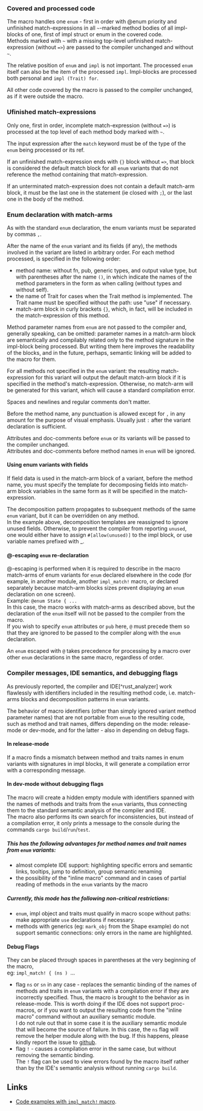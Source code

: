 ### Covered and processed code

The macro handles one `enum` - first in order with @enum priority and unfinished match-expressions in all `~`-marked method bodies of all impl-blocks of one, first of impl struct or enum in the covered code.   
Methods marked with `~` with a missing top-level unfinished match-expression (without `=>`) are passed to the compiler unchanged and without `~`.

The relative position of `enum` and `impl` is not important. The processed `enum` itself can also be the item of the processed `impl`. Impl-blocks are processed both personal and `impl (Trait) for`.

All other code covered by the macro is passed to the compiler unchanged, as if it were outside the macro.

### Ufinished match-expressions

Only one, first in order, incomplete match-expression (without `=>`) is processed at the top level of each method body marked with `~`.

The input expression after the `match` keyword must be of the type of the `enum` being processed or its ref.

If an unfinished match-expression ends with `{}` block without `=>`, that block is considered the default match block for all `enum` variants that do not reference the method containing that match-expression.

If an unterminated match-expression does not contain a default match-arm block, it must be the last one in the statement (ie closed with `;`), or the last one in the body of the method.

### Enum declaration with match-arms

As with the standard `enum` declaration, the enum variants must be separated by commas `,`.

After the name of the `enum` variant and its fields (if any), the methods involved in the variant are listed in arbitrary order. For each method processed, is specified in the following order:
- method name: without fn, pub, generic types, and output value type, but with parentheses after the name `()`, in which indicate the names of the method parameters in the form as when calling (without types and without self).
- the name of Trait for cases when the Trait method is implemented. The Trait name must be specified without the path: use "use" if necessary.
- match-arm block in curly brackets `{}`, which, in fact, will be included in the match-expression of this method.

Method parameter names from `enum` are not passed to the compiler and, generally speaking, can be omitted: parameter names in a match-arm block are semantically and compilably related only to the method signature in the impl-block being processed. But writing them here improves the readability of the blocks, and in the future, perhaps, semantic linking will be added to the macro for them.

For all methods not specified in the `enum` variant: the resulting match-expression for this variant will output the default match-arm block if it is specified in the method's match-expression. Otherwise, no match-arm will be generated for this variant, which will cause a standard compilation error.

Spaces and newlines and regular comments don't matter.

Before the method name, any punctuation is allowed except for `,` in any amount for the purpose of visual emphasis. Usually just `:` after the variant declaration is sufficient.

Attributes and doc-comments before `enum` or its variants will be passed to the compiler unchanged.   
Attributes and doc-comments before method names in `enum` will be ignored.

#### Using enum variants with fields

If field data is used in the match-arm block of a variant, before the method name, you must specify the template for decomposing fields into match-arm block variables in the same form as it will be specified in the match-expression.

The decomposition pattern propagates to subsequent methods of the same `enum` variant, but it can be overridden on any method.   
In the example above, decomposition templates are reassigned to ignore unused fields. Otherwise, to prevent the compiler from reporting `unused`, one would either have to assign `#[allow(unused)]` to the impl block, or use variable names prefixed with _.

#### @-escaping `enum` re-declaration

@-escaping is performed when it is required to describe in the macro match-arms of enum variants for `enum` declared elsewhere in the code (for example, in another module, another `impl_match!` macro, or declared separately because match-arm blocks sizes prevent displaying an `enum` declaration on one screen).   
Example: `@enum State { ...`   
In this case, the macro works with match-arms as described above, but the declaration of the `enum` itself will not be passed to the compiler from the macro.   
If you wish to specify `enum` attributes or `pub` here, `@` must precede them so that they are ignored to be passed to the compiler along with the `enum` declaration.

An `enum` escaped with `@` takes precedence for processing by a macro over other `enum` declarations in the same macro, regardless of order.

### Compiler messages, IDE semantics, and debugging flags

As previously reported, the compiler and IDE[^rust_analyzer] work flawlessly with identifiers included in the resulting method code, i.e. match-arms blocks and decomposition patterns in `enum` variants.

The behavior of macro identifiers (other than simply ignored variant method parameter names) that are not portable from `enum` to the resulting code, such as method and trait names, differs depending on the mode: release-mode or dev-mode, and for the latter - also in depending on debug flags.

#### In release-mode

If a macro finds a mismatch between method and traits names in enum variants with signatures in impl blocks, it will generate a compilation error with a corresponding message.

#### In dev-mode without debugging flags

The macro will create a hidden empty module with identifiers spanned with the names of methods and traits from the `enum` variants, thus connecting them to the standard semantic analysis of the compiler and IDE.   
The macro also performs its own search for inconsistencies, but instead of a compilation error, it only prints a message to the console during the commands `cargo build`/`run`/`test`.

##### This has the following advantages for method names and trait names from `enum` variants:
- almost complete IDE support: highlighting specific errors and semantic links, tooltips, jump to definition, group semantic renaming
- the possibility of the "inline macro" command and in cases of partial reading of methods in the `enum` variants by the macro

##### Currently, this mode has the following non-critical restrictions:
- `enum`, impl object and traits must qualify in macro scope without paths: make appropriate `use` declarations if necessary.
- methods with generics (eg: `mark_obj` from the Shape example) do not support semantic connections: only errors in the name are highlighted.

#### Debug Flags

They can be placed through spaces in parentheses at the very beginning of the macro,   
eg: `impl_match! { (ns ) `...
- flag `ns` or `sn` in any case - replaces the semantic binding of the names of methods and traits in `enum` variants with a compilation error if they are incorrectly specified. Thus, the macro is brought to the behavior as in release-mode. This is worth doing if the IDE does not support proc-macros, or if you want to output the resulting code from the "inline macro" command without an auxiliary semantic module.  
I do not rule out that in some case it is the auxiliary semantic module that will become the source of failure. In this case, the `ns` flag will remove the helper module along with the bug. If this happens, please kindly report the issue to [github](https://github.com/vvshard/methods-enum/issues).
- flag `!` - causes a compilation error in the same case, but without removing the semantic binding.   
The `!` flag can be used to view errors found by the macro itself rather than by the IDE's semantic analysis without running `cargo build`.

## Links

- [Code examples with `impl_match!` macro](https://github.com/vvshard/methods-enum/tree/master/tests/impl_match).



